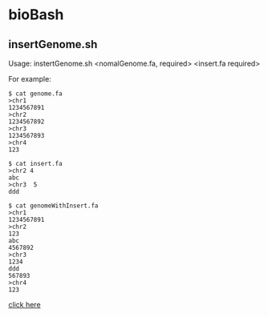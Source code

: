 # bioBash

## insertGenome.sh

Usage: instertGenome.sh <nomalGenome.fa, required> <insert.fa required>

For example: 

    $ cat genome.fa
    >chr1
    1234567891
    >chr2
    1234567892
    >chr3
    1234567893
    >chr4
    123
    
    $ cat insert.fa
    >chr2 4
    abc
    >chr3  5
    ddd

    $ cat genomeWithInsert.fa
    >chr1
    1234567891
    >chr2
    123
    abc
    4567892
    >chr3
    1234
    ddd
    567893
    >chr4
    123

[click here](www.google.com)

